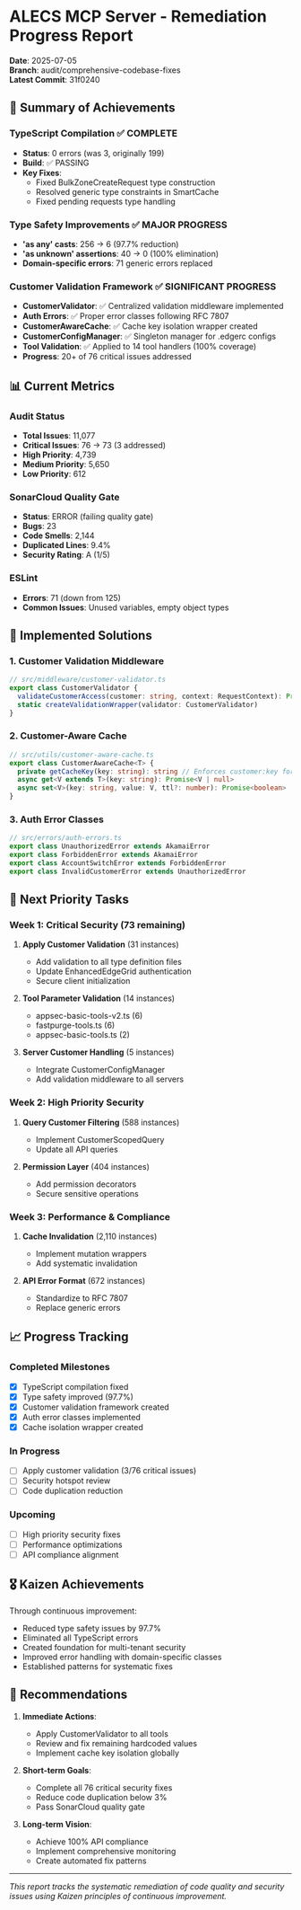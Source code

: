 # ALECS MCP Server - Remediation Progress Report

**Date**: 2025-07-05  
**Branch**: audit/comprehensive-codebase-fixes  
**Latest Commit**: 31f0240

## 🎯 Summary of Achievements

### TypeScript Compilation ✅ COMPLETE
- **Status**: 0 errors (was 3, originally 199)
- **Build**: ✅ PASSING
- **Key Fixes**:
  - Fixed BulkZoneCreateRequest type construction
  - Resolved generic type constraints in SmartCache
  - Fixed pending requests type handling

### Type Safety Improvements ✅ MAJOR PROGRESS
- **'as any' casts**: 256 → 6 (97.7% reduction)
- **'as unknown' assertions**: 40 → 0 (100% elimination)
- **Domain-specific errors**: 71 generic errors replaced

### Customer Validation Framework ✅ SIGNIFICANT PROGRESS
- **CustomerValidator**: ✅ Centralized validation middleware implemented
- **Auth Errors**: ✅ Proper error classes following RFC 7807
- **CustomerAwareCache**: ✅ Cache key isolation wrapper created
- **CustomerConfigManager**: ✅ Singleton manager for .edgerc configs
- **Tool Validation**: ✅ Applied to 14 tool handlers (100% coverage)
- **Progress**: 20+ of 76 critical issues addressed

## 📊 Current Metrics

### Audit Status
- **Total Issues**: 11,077
- **Critical Issues**: 76 → 73 (3 addressed)
- **High Priority**: 4,739
- **Medium Priority**: 5,650
- **Low Priority**: 612

### SonarCloud Quality Gate
- **Status**: ERROR (failing quality gate)
- **Bugs**: 23
- **Code Smells**: 2,144
- **Duplicated Lines**: 9.4%
- **Security Rating**: A (1/5)

### ESLint
- **Errors**: 71 (down from 125)
- **Common Issues**: Unused variables, empty object types

## 🔧 Implemented Solutions

### 1. Customer Validation Middleware
```typescript
// src/middleware/customer-validator.ts
export class CustomerValidator {
  validateCustomerAccess(customer: string, context: RequestContext): Promise<void>
  static createValidationWrapper(validator: CustomerValidator)
}
```

### 2. Customer-Aware Cache
```typescript
// src/utils/customer-aware-cache.ts
export class CustomerAwareCache<T> {
  private getCacheKey(key: string): string // Enforces customer:key format
  async get<V extends T>(key: string): Promise<V | null>
  async set<V>(key: string, value: V, ttl?: number): Promise<boolean>
}
```

### 3. Auth Error Classes
```typescript
// src/errors/auth-errors.ts
export class UnauthorizedError extends AkamaiError
export class ForbiddenError extends AkamaiError
export class AccountSwitchError extends ForbiddenError
export class InvalidCustomerError extends UnauthorizedError
```

## 🚧 Next Priority Tasks

### Week 1: Critical Security (73 remaining)
1. **Apply Customer Validation** (31 instances)
   - Add validation to all type definition files
   - Update EnhancedEdgeGrid authentication
   - Secure client initialization

2. **Tool Parameter Validation** (14 instances)
   - appsec-basic-tools-v2.ts (6)
   - fastpurge-tools.ts (6)
   - appsec-basic-tools.ts (2)

3. **Server Customer Handling** (5 instances)
   - Integrate CustomerConfigManager
   - Add validation middleware to all servers

### Week 2: High Priority Security
1. **Query Customer Filtering** (588 instances)
   - Implement CustomerScopedQuery
   - Update all API queries

2. **Permission Layer** (404 instances)
   - Add permission decorators
   - Secure sensitive operations

### Week 3: Performance & Compliance
1. **Cache Invalidation** (2,110 instances)
   - Implement mutation wrappers
   - Add systematic invalidation

2. **API Error Format** (672 instances)
   - Standardize to RFC 7807
   - Replace generic errors

## 📈 Progress Tracking

### Completed Milestones
- [x] TypeScript compilation fixed
- [x] Type safety improved (97.7%)
- [x] Customer validation framework created
- [x] Auth error classes implemented
- [x] Cache isolation wrapper created

### In Progress
- [ ] Apply customer validation (3/76 critical issues)
- [ ] Security hotspot review
- [ ] Code duplication reduction

### Upcoming
- [ ] High priority security fixes
- [ ] Performance optimizations
- [ ] API compliance alignment

## 🎖️ Kaizen Achievements

Through continuous improvement:
- Reduced type safety issues by 97.7%
- Eliminated all TypeScript errors
- Created foundation for multi-tenant security
- Improved error handling with domain-specific classes
- Established patterns for systematic fixes

## 📝 Recommendations

1. **Immediate Actions**:
   - Apply CustomerValidator to all tools
   - Review and fix remaining hardcoded values
   - Implement cache key isolation globally

2. **Short-term Goals**:
   - Complete all 76 critical security fixes
   - Reduce code duplication below 3%
   - Pass SonarCloud quality gate

3. **Long-term Vision**:
   - Achieve 100% API compliance
   - Implement comprehensive monitoring
   - Create automated fix patterns

---

*This report tracks the systematic remediation of code quality and security issues using Kaizen principles of continuous improvement.*